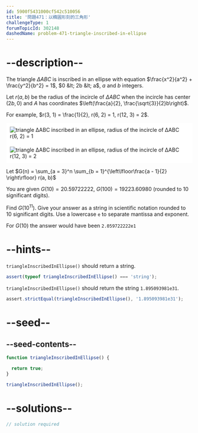```yaml
---
id: 5900f5431000cf542c510056
title: '問題471：以橢圓形刻的三角形'
challengeType: 1
forumTopicId: 302148
dashedName: problem-471-triangle-inscribed-in-ellipse
---
```


# --description--

The triangle $ΔABC$ is inscribed in an ellipse with equation $\frac{x^2}{a^2} + \frac{y^2}{b^2} = 1$, $0 &lt; 2b &lt; a$, $a$ and $b$ integers.

Let $r(a, b)$ be the radius of the incircle of $ΔABC$ when the incircle has center $(2b, 0)$ and $A$ has coordinates $\left(\frac{a}{2}, \frac{\sqrt{3}}{2}b\right)$.

For example, $r(3, 1) = \frac{1}{2}, r(6, 2) = 1, r(12, 3) = 2$.

<img class="img-responsive center-block" alt="triangle ΔABC inscribed in an ellipse, radius of the incircle of ΔABC r(6, 2) = 1" src="https://cdn.freecodecamp.org/curriculum/project-euler/triangle-inscribed-in-ellipse-1.png" style="background-color: white; padding: 10px;" />

<img class="img-responsive center-block" alt="triangle ΔABC inscribed in an ellipse, radius of the incircle of ΔABC r(12, 3) = 2" src="https://cdn.freecodecamp.org/curriculum/project-euler/triangle-inscribed-in-ellipse-2.png" style="background-color: white; padding: 10px;" />

Let $G(n) = \sum_{a = 3}^n \sum_{b = 1}^{\left\lfloor\frac{a - 1}{2} \right\rfloor} r(a, b)$

You are given $G(10) = 20.59722222$, $G(100) = 19223.60980$ (rounded to 10 significant digits).

Find $G({10}^{11})$. Give your answer as a string in scientific notation rounded to 10 significant digits. Use a lowercase `e` to separate mantissa and exponent.

For $G(10)$ the answer would have been `2.059722222e1`

# --hints--

`triangleInscribedInEllipse()` should return a string.

```js
assert(typeof triangleInscribedInEllipse() === 'string');
```

`triangleInscribedInEllipse()` should return the string `1.895093981e31`.

```js
assert.strictEqual(triangleInscribedInEllipse(), '1.895093981e31');
```

# --seed--

## --seed-contents--

```js
function triangleInscribedInEllipse() {

  return true;
}

triangleInscribedInEllipse();
```

# --solutions--

```js
// solution required
```
